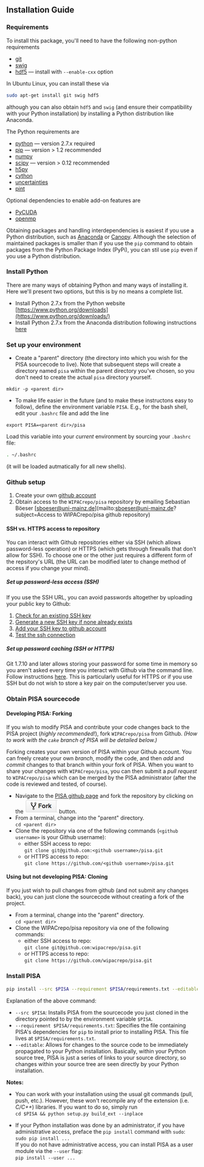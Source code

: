 ## Installation Guide

### Requirements

To install this package, you'll need to have the following non-python requirements
* [git](https://git-scm.com/)
* [swig](http://www.swig.org/)
* [hdf5](http://www.hdfgroup.org/HDF5/) — install with `--enable-cxx` option

In Ubuntu Linux, you can install these via
```bash
sudo apt-get install git swig hdf5
```
although you can also obtain `hdf5` and `swig` (and ensure their compatibility with your Python installation) by installing a Python distribution like Anaconda.

The Python requirements are
* [python](http://www.python.org) — version 2.7.x required
* [pip](https://pip.pypa.io/) — version > 1.2 recommended
* [numpy](http://www.numpy.org/)
* [scipy](http://www.scipy.org/) — version > 0.12 recommended
* [h5py](http://www.h5py.org/)
* [cython](http://cython.org/)
* [uncertainties](https://pythonhosted.org/uncertainties/)
* [pint](https://pint.readthedocs.org/en/0.7.2/)

Optional dependencies to enable add-on features are
* [PyCUDA](https://mathema.tician.de/software/pycuda)
* [openmp](http://www.openmp.org)

Obtaining packages and handling interdependencies is easiest if you use a Python distribution, such as [Anaconda](https://www.continuum.io/downloads) or [Canopy](https://www.enthought.com/products/canopy).
Although the selection of maintained packages is smaller than if you use the `pip` command to obtain packages from the Python Package Index (PyPi), you can stil use `pip` even if you use a Python distribution.

### Install Python
There are many ways of obtaining Python and many ways of installing it.
Here we'll present two options, but this is by no means a complete list.

* Install Python 2.7.x from the Python website [https://www.python.org/downloads](https://www.python.org/downloads/)
* Install Python 2.7.x from the Anaconda distribution following instructions [here](https://docs.continuum.io/anaconda/install)

### Set up your environment
* Create a "parent" directory (the directory into which you wish for the PISA sourcecode to live).
Note that subsequent steps will create a directory named `pisa` within the parent directory you've chosen, so you don't need to create the actual `pisa` directory yourself.
```
mkdir -p <parent dir>
```

* To make life easier in the future (and to make these instructons easy to follow), define the environment variable `PISA`.
E.g., for the bash shell, edit your `.bashrc` file and add the line
```
export PISA=<parent dir>/pisa
```
Load this variable into your *current* environment by sourcing your `.bashrc` file:
```bash
. ~/.bashrc
```
(it will be loaded autmatically for all new shells).

### Github setup
1. Create your own [github account](https://github.com/)
1. Obtain access to the `WIPACrepo/pisa` repository by emailing Sebastian Böeser [sboeser@uni-mainz.de](mailto:sboeser@uni-mainz.de?subject=Access to WIPACrepo/pisa github repository)

#### SSH vs. HTTPS access to repository
You can interact with Github repositories either via SSH (which allows password-less operation) or HTTPS (which gets through firewalls that don't allow for SSH).
To choose one or the other just requires a different form of the repsitory's URL (the URL can be modified later to change method of access if you change your mind).

##### Set up password-less access (SSH)
If you use the SSH URL, you can avoid passwords altogether by uploading your public key to Github:

1. [Check for an existing SSH key](https://help.github.com/articles/checking-for-existing-ssh-keys/)
1. [Generate a new SSH key if none already exists](https://help.github.com/articles/generating-a-new-ssh-key-and-adding-it-to-the-ssh-agent/)
1. [Add your SSH key to github account](https://help.github.com/articles/adding-a-new-ssh-key-to-your-github-account)
1. [Test the ssh connection](https://help.github.com/articles/testing-your-ssh-connection)

##### Set up password caching (SSH or HTTPS)
Git 1.7.10 and later allows storing your password for some time in memory so you aren't asked every time you interact with Github via the command line.
Follow instructions [here](https://help.github.com/articles/caching-your-github-password-in-git/).
This is particularly useful for HTTPS or if you use SSH but do not wish to store a key pair on the computer/server you use.

### Obtain PISA sourcecode

#### Developing PISA: Forking
If you wish to modify PISA and contribute your code changes back to the PISA project (*highly recommended!*), fork `WIPACrepo/pisa` from Github.
*(How to work with the `cake` branch of PISA will be detailed below.)*

Forking creates your own version of PISA within your Github account.
You can freely create your own *branch*, modify the code, and then *add* and *commit* changes to that branch within your fork of PISA.
When you want to share your changes with `WIPACrepo/pisa`, you can then submit a *pull request* to `WIPACrepo/pisa` which can be merged by the PISA administrator (after the code is reviewed and tested, of course).

* Navigate to the [PISA github page](https://github.com/wipacrepo/pisa) and fork the repository by clicking on the ![fork](images/ForkButton.png) button.
* From a terminal, change into the "parent" directory.<br>
`cd <parent dir>`
* Clone the repository via one of the following commands (`<github username>` is your Github username):
  * either SSH access to repo:<br>
`git clone git@github.com:<github username>/pisa.git`
  * or HTTPS access to repo:<br>
`git clone https://github.com/<github username>/pisa.git`

#### Using but not developing PISA: Cloning
If you just wish to pull changes from github (and not submit any changes back), you can just clone the sourcecode without creating a fork of the project.

* From a terminal, change into the "parent" directory.<br>
`cd <parent dir>`
* Clone the WIPACrepo/pisa repository via one of the following commands:
  * either SSH access to repo:<br>
`git clone git@github.com:wipacrepo/pisa.git`
  * or HTTPS access to repo:<br>
`git clone https://github.com/wipacrepo/pisa.git`

### Install PISA
```bash
pip install --src $PISA --requirement $PISA/requirements.txt --editable
```
Explanation of the above command:
* `--src $PISA`: Installs PISA from the sourcecode you just cloned in the directory pointed to by the environment variable `$PISA`.
* `--requirement $PISA/requirements.txt`: Specifies the file containing PISA's dependencies for `pip` to install prior to installing PISA.
This file lives at `$PISA/requirements.txt`.
* `--editable`: Allows for changes to the source code to be immediately propagated to your Python installation.
Basically, within your Python source tree, PISA is just a series of links to your source directory, so changes within your source tree are seen directly by your Python installation.

__Notes:__

* You can work with your installation using the usual git commands (pull, push, etc.).
However, these won't recompile any of the extension (i.e. _C/C++_) libraries.
If you want to do so, simply run<br>
`cd $PISA && python setup.py build_ext --inplace`

* If your Python installation was done by an administrator, if you have administrative access, preface the `pip install` command with `sudo`:<br>
`sudo pip install ...`<br>
If you do not have administrative access, you can install PISA as a user module via the `--user` flag:<br>
`pip install --user ...`
